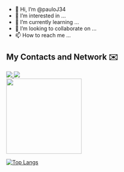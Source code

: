 - 👋 Hi, I’m @pauloJ34
- 👀 I’m interested in ...
- 🌱 I’m currently learning ...
- 💞️ I’m looking to collaborate on ...
- 📫 How to reach me ...

<!---
pauloJ34/pauloJ34 is a ✨ special ✨ repository because its `README.md` (this file) appears on your GitHub profile.
You can click the Preview link to take a look at your changes.
--->


## My Contacts and Network ✉️
<a target="_blank" href="https://www.linkedin.com/in/paulo-junior-5212601b5/">
 <img src="https://img.shields.io/badge/linkedin-%230077B5.svg?&style=for-the-badge&logo=linkedin&logoColor=white" />
</a>
<a target="_blank" href="mailto:paulofranklin612@gmail.com">
 <img src="https://img.shields.io/badge/gmail-D14836?&style=for-the-badge&logo=gmail&logoColor=white" />
</a>
</a>
<br>
<img height="200em" src="https://github-readme-stats.vercel.app/api?username=pauloJ34&show_icons=true&theme=chartreuse-dark" />

[![Top Langs](https://github-readme-stats.vercel.app/api/top-langs/?username=pauloJ34)](https://github.com/anuraghazra/github-readme-stats)

<br><br>
